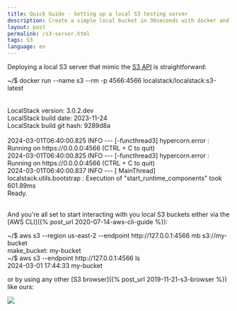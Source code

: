 ```yaml
---
title: Quick Guide - Setting up a local S3 testing server
description: Create a simple local bucket in 30seconds with docker and localstack
layout: post
permalink: /s3-server.html
tags: S3
language: en
---
```


Deploying a local S3 server that mimic the [S3 API](https://awsdocs.s3.amazonaws.com/S3/latest/s3-api.pdf) is straightforward:

<div class="terminal">
<span class="prompt">~/$ </span>docker run --name s3 --rm -p 4566:4566 localstack/localstack:s3-latest<br>
<span class="stdout">
<br>
<br>
LocalStack version: 3.0.2.dev<br>
LocalStack build date: 2023-11-24<br>
LocalStack build git hash: 9289d8a<br>
<br>
2024-03-01T06:40:00.825  INFO --- [-functhread3] hypercorn.error            : Running on https://0.0.0.0:4566 (CTRL + C to quit)<br>
2024-03-01T06:40:00.825  INFO --- [-functhread3] hypercorn.error            : Running on https://0.0.0.0:4566 (CTRL + C to quit)<br>
2024-03-01T06:40:00.837  INFO --- [  MainThread] localstack.utils.bootstrap : Execution of "start_runtime_components" took 601.89ms<br>
Ready.<br>
<br>
</span>
</div>

And you're all set to start interacting with you local S3 buckets either via the [AWS CLI]({% post_url 2020-07-14-aws-cli-guide %}):

<div class="terminal">
<span class="prompt">~/$ </span> aws s3 --region us-east-2 --endpoint http://127.0.0.1:4566 mb s3://my-bucket<br>
<span class="stdout">
make_bucket: my-bucket<br>
</span>
<span class="prompt">~/$ </span>aws s3 --endpoint http://127.0.0.1:4566 ls<br>
<span class="stdout">
2024-03-01 17:44:33 my-bucket<br>
</span>
</div>

or by using any other [S3 browser]({% post_url 2019-11-21-s3-browser %}) like ours:

<a href="{% post_url 2019-11-21-s3-browser %}"><img class="fancy" src="/img/screenshots/viewerpage.png" /></a>
